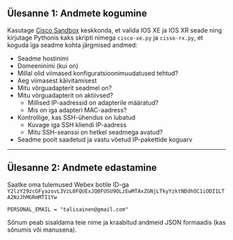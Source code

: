 ## Ülesanne 1: Andmete kogumine

Kasutage [Cisco Sandbox](https://devnetsandbox.cisco.com/) keskkonda, et valida IOS XE ja IOS XR seade ning kirjutage Pythonis kaks skripti nimega `cisco-xe.py` ja `cisso-rx.py`, et koguda iga seadme kohta järgmised andmed:

- Seadme hostinimi
- Domeeninimi (kui on)
- Millal olid viimased konfiguratsioonimuudatused tehtud?
- Aeg viimasest käivitamisest
- Mitu võrguadapterit seadmel on?
- Mitu võrguadapterit on aktiivsed?
    - Millised IP-aadressid on adapterile määratud?
    - Mis on iga adapteri MAC-aadress?
- Kontrollige, kas SSH-ühendus on lubatud
    - Kuvage iga SSH kliendi IP-aadress
    - Mitu SSH-seanssi on hetkel seadmega avatud?
- Seadme poolt saadetud ja vastu võetud IP-pakettide koguarv

---

## Ülesanne 2: Andmete edastamine

Saatke oma tulemused Webex botile ID-ga `Y2lzY29zcGFyazovL3VzL0FQUExJQ0FUSU9OLzEwMTAxZGNjLTkyYzktNDdhOC1iODI1LTA2NzJhMGRmMTI1Yw`

`PERSONAL_EMAIL = "talisainen@gmail.com"`

Sõnum peab sisaldama teie nime ja kraabitud andmeid JSON formaadis (kas sõnumis või manusena).
